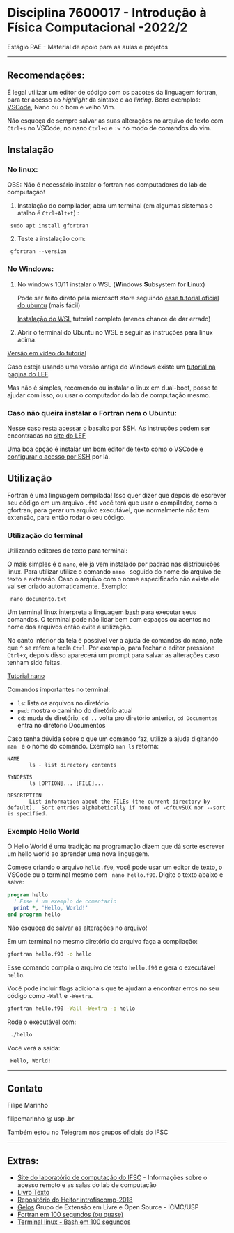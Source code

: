 # Disciplina 7600017 - Introdução à Física Computacional -2022/2

Estágio PAE - Material de apoio para as aulas e projetos

---
## Recomendações:
 
 É legal utilizar um editor de código com os pacotes da linguagem fortran, para ter acesso ao *highlight* da sintaxe e ao *linting*. Bons exemplos: [VSCode](https://code.visualstudio.com/), Nano ou o bom e velho Vim.

Não esqueça de sempre salvar as suas alterações no arquivo de texto com `Ctrl+s` no VSCode, no nano `Ctrl+o` e `:w` no modo de comandos do vim.

## Instalação

### No linux:

OBS: Não é necessário instalar o fortran nos computadores do lab de computação!

1. Instalação do compilador, abra um terminal (em algumas sistemas o atalho é `Ctrl+Alt+t`) :

 ```
  sudo apt install gfortran
 ```
2. Teste a instalação com:

 ```
  gfortran --version
 ```

### No Windows:


1.  No windows 10/11 instalar o WSL (**W**indows **S**ubsystem for **L**inux)
 
      Pode ser feito direto pela microsoft store seguindo [esse tutorial oficial do ubuntu](https://ubuntu.com/wsl) (mais fácil)
      
      [Instalação do WSL](https://docs.microsoft.com/pt-br/windows/wsl/install) tutorial completo (menos chance de dar errado)

2.  Abrir o terminal do Ubuntu no WSL e seguir as instruções para linux acima.
 
 
[Versão em video do tutorial](https://youtu.be/-WKu8DxIvQ0)

Caso esteja usando uma versão antiga do Windows existe um [tutorial na página do LEF](https://www.youtube.com/watch?v=wcTxk3xM4X4). 

Mas não é simples, recomendo ou instalar o linux em dual-boot, posso te ajudar com isso, ou usar o computador do lab de computação mesmo.



### Caso não queira instalar o Fortran nem o Ubuntu:

Nesse caso resta acessar o basalto por SSH.
As instruções podem ser encontradas no [site do LEF](http://www.lef.ifsc.usp.br/images/acessoRemotoBasalto.pdf)

Uma boa opção é instalar um bom editor de texto como o VSCode e [configurar o acesso por SSH](https://code.visualstudio.com/docs/remote/ssh) por lá.

## Utilização

Fortran é uma linguagem compilada! Isso quer dizer que depois de escrever seu código em um arquivo `.f90` você terá que usar o compilador, como o gfortran, para gerar um arquivo executável, que normalmente não tem extensão, para então rodar o seu código.

### Utilização do terminal

Utilizando editores de texto para terminal:

O mais simples é o `nano`, ele já vem instalado por padrão nas distribuições linux. Para utilizar utilize o comando `nano ` seguido do nome do arquivo de texto e extensão. Caso o arquivo com o nome especificado não exista ele vai ser criado automaticamente.
Exemplo:

```
 nano documento.txt
```

Um terminal linux interpreta a linguagem [bash](https://pt.wikipedia.org/wiki/Bash) para executar seus comandos. O terminal pode não lidar bem com espaços ou acentos no nome dos arquivos então evite a utilização.

No canto inferior da tela é possível ver a ajuda de comandos do nano, note que `^` se refere a tecla `Ctrl`. Por exemplo, para fechar o editor pressione `Ctrl+x`, depois disso aparecerá um prompt para salvar as alterações caso tenham sido feitas.  

[Tutorial nano](https://terminalroot.com.br/2015/10/o-editor-de-texto-nano.html)

Comandos importantes no terminal:

- `ls`: lista os arquivos no diretório
- `pwd`: mostra o caminho do diretório atual
- `cd`: muda de diretório, `cd ..` volta pro diretório anterior, `cd Documentos` entra no diretório Documentos

Caso tenha dúvida sobre o que um comando faz, utilize a ajuda digitando `man ` e o nome do comando. Exemplo `man ls` retorna:

```
NAME
       ls - list directory contents

SYNOPSIS
       ls [OPTION]... [FILE]...

DESCRIPTION
       List information about the FILEs (the current directory by default).  Sort entries alphabetically if none of -cftuvSUX nor --sort is specified.
```

### Exemplo Hello World

 O Hello World é uma tradição na programação dizem que dá sorte escrever um hello world ao aprender uma nova linguagem.
 
 Comece criando o arquivo `hello.f90`, você pode usar um editor de texto, o VSCode ou o terminal mesmo com ` nano hello.f90`. Digite o texto abaixo e salve:
 
``` fortran
program hello
  ! Esse é um exemplo de comentario
  print *, 'Hello, World!'
end program hello
```

Não esqueça de salvar as alterações no arquivo!

Em um terminal no mesmo diretório do arquivo faça a compilação:

``` bash
gfortran hello.f90 -o hello
```
Esse comando compila o arquivo de texto `hello.f90` e gera o executável `hello`. 

Você pode incluir flags adicionais que te ajudam a encontrar erros no seu código como `-Wall` e `-Wextra`.

```bash
gfortran hello.f90 -Wall -Wextra -o hello
```
Rode o executável com:
```bash
 ./hello
```

Você verá a saída: 
```
 Hello, World!
```
---
## Contato
Filipe Marinho

filipemarinho @ usp .br

Também estou no Telegram nos grupos oficiais do IFSC

---
## Extras:

- [Site do laboratório de computação do IFSC](http://www.lef.ifsc.usp.br/index.php/computacional) - Informações sobre o acesso remoto e as salas do lab de computação
- [Livro Texto](https://books.google.com/books/about/Computational_Physics.html?id=ngUpAQAAMAAJ)
- [Repositório do Heitor introfiscomp-2018](https://github.com/heitorPB/fiscomp-2018)
- [Gelos](https://gelos.club/) Grupo de Extensão em Livre e Open Source - ICMC/USP
- [Fortran em 100 segundos (ou quase)](https://youtu.be/NMWzgy8FsKs)
- [Terminal linux - Bash em 100 segundos](https://youtu.be/I4EWvMFj37g)

